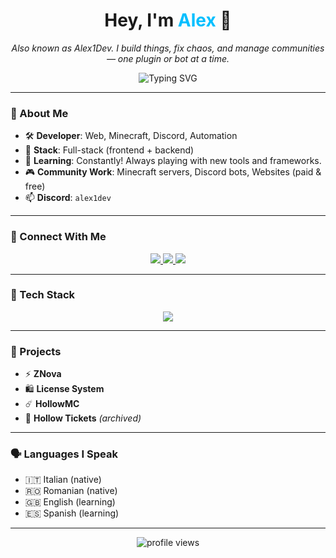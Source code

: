 <h1 align="center">Hey, I'm <span style="color:#00BFFF;">Alex</span> 💸</h1>
<p align="center">
  <em>Also known as Alex1Dev. I build things, fix chaos, and manage communities — one plugin or bot at a time.</em>
</p>

<p align="center">
  <img src="https://readme-typing-svg.herokuapp.com?font=Fira+Code&weight=700&size=24&pause=1000&color=00BFFF&center=true&vCenter=true&width=435&lines=Full-Stack+Web+Developer...;Discord+&+Websites+Tools+Wizard...;UI%2FUX+&+Creative+Thinker..." alt="Typing SVG" />
</p>

---

### 🧠 About Me
- 🛠️ **Developer**: Web, Minecraft, Discord, Automation
- 🚀 **Stack**: Full-stack (frontend + backend)
- 🌱 **Learning**: Constantly! Always playing with new tools and frameworks.
- 🎮 **Community Work**: Minecraft servers, Discord bots, Websites (paid & free)
- 📫 **Discord**: `alex1dev`

---

### 📡 Connect With Me
<p align="center">
  <a href="https://www.youtube.com/@alexone_" target="_blank">
    <img src="https://img.shields.io/badge/YouTube-%23FF0000?style=for-the-badge&logo=youtube&logoColor=white" />
  </a>
  <a href="https://ds.2devs.xyz" target="_blank">
    <img src="https://img.shields.io/badge/Discord-%237289DA?style=for-the-badge&logo=discord&logoColor=white" />
  </a>
  <a href="https://github.com/alex1dev0" target="_blank">
    <img src="https://img.shields.io/badge/GitHub-%2312100E?style=for-the-badge&logo=github&logoColor=white" />
  </a>
</p>

---

### 🧰 Tech Stack
<p align="center">
  <img src="https://skillicons.dev/icons?i=html,css,tailwind,php,js,react,nextjs,vue,nodejs,mongodb,mysql,python,bash" />
</p>

---

### 💼 Projects
- ⚡ **ZNova**
- 🛍️ **License System**
- ☄️ **HollowMC**
- 🌌 **Hollow Tickets** *(archived)*

---

### 🗣️ Languages I Speak
- 🇮🇹 Italian (native)
- 🇷🇴 Romanian (native)
- 🇬🇧 English (learning)
- 🇪🇸 Spanish (learning)

---

<p align="center">
  <img src="https://komarev.com/ghpvc/?username=alex1dev0&label=Profile%20views&color=blue&style=flat-square" alt="profile views" />
</p>
